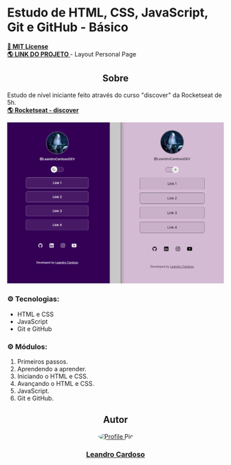 # Estudo de HTML, CSS, JavaScript, Git e GitHub - Básico

**<a href="https://github.com/Leandro-Cardoso/STUDY-HTML-CSS-JavaScript-Git-GitHub/blob/master/LICENSE" target="_blank">
    🔑 MIT License
</a><br>
<a href="https://Leandro-Cardoso.github.io/STUDY-HTML-CSS-JavaScript-Git-GitHub/projeto/" target="_blank">
    🌎 LINK DO PROJETO
</a>** - Layout Personal Page

<div align="center">
    <h2>Sobre</h2>
</div>

Estudo de nível iniciante feito através do curso "discover" da Rocketseat de 5h.<br>
**<a href="https://www.rocketseat.com.br/discover/" target="_blank">
    🌎 Rocketseat - discover
</a>**

<p>
    <img src=".github/preview.png" alt="Preview" />
</p>

### ⚙️ Tecnologias:
* HTML e CSS
* JavaScript
* Git e GitHub

### ⚙️ Módulos:
1. Primeiros passos.
2. Aprendendo a aprender.
3. Iniciando o HTML e CSS.
4. Avançando o HTML e CSS.
5. JavaScript.
6. Git e GitHub.

<div align="center">
    <h2>Autor</h2>
    <a href="https://github.com/Leandro-Cardoso" target="_blank">
        <img src="https://avatars.githubusercontent.com/u/41876952?v=4" alt="Profile Pic" width="150" style="border-radius: 50%"/>
        <h3>Leandro Cardoso</h3>
    </a>
</div>
